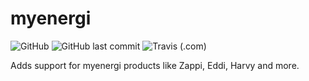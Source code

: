 # myenergi

![GitHub](https://img.shields.io/github/license/bisand/net.biseth.myenergi)
![GitHub last commit](https://img.shields.io/github/last-commit/bisand/net.biseth.myenergi)
![Travis (.com)](https://img.shields.io/travis/com/bisand/net.biseth.myenergi)

Adds support for myenergi products like Zappi, Eddi, Harvy and more.